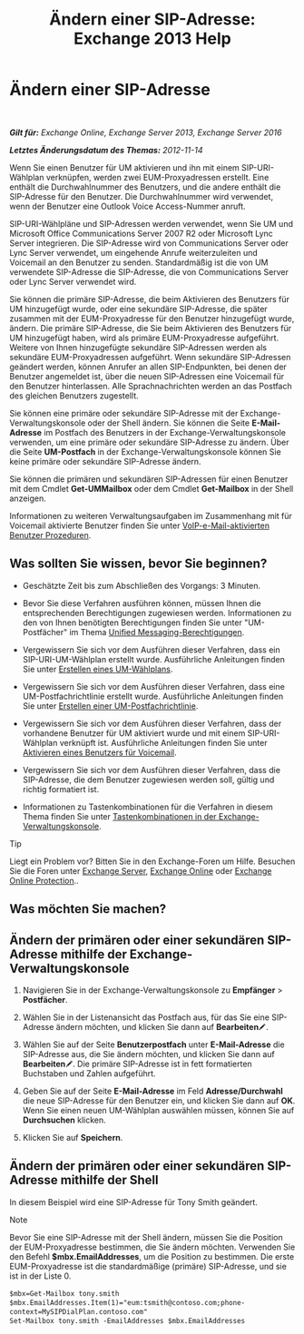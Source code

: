 ﻿---
title: 'Ändern einer SIP-Adresse: Exchange 2013 Help'
TOCTitle: Ändern einer SIP-Adresse
ms:assetid: 33f4f464-9baa-48af-bf5e-a0d55bb45f60
ms:mtpsurl: https://technet.microsoft.com/de-de/library/Dd335189(v=EXCHG.150)
ms:contentKeyID: 50554787
ms.date: 04/24/2018
mtps_version: v=EXCHG.150
ms.translationtype: HT
---

# Ändern einer SIP-Adresse

 

_**Gilt für:** Exchange Online, Exchange Server 2013, Exchange Server 2016_

_**Letztes Änderungsdatum des Themas:** 2012-11-14_

Wenn Sie einen Benutzer für UM aktivieren und ihn mit einem SIP-URI-Wählplan verknüpfen, werden zwei EUM-Proxyadressen erstellt. Eine enthält die Durchwahlnummer des Benutzers, und die andere enthält die SIP-Adresse für den Benutzer. Die Durchwahlnummer wird verwendet, wenn der Benutzer eine Outlook Voice Access-Nummer anruft.

SIP-URI-Wählpläne und SIP-Adressen werden verwendet, wenn Sie UM und Microsoft Office Communications Server 2007 R2 oder Microsoft Lync Server integrieren. Die SIP-Adresse wird von Communications Server oder Lync Server verwendet, um eingehende Anrufe weiterzuleiten und Voicemail an den Benutzer zu senden. Standardmäßig ist die von UM verwendete SIP-Adresse die SIP-Adresse, die von Communications Server oder Lync Server verwendet wird.

Sie können die primäre SIP-Adresse, die beim Aktivieren des Benutzers für UM hinzugefügt wurde, oder eine sekundäre SIP-Adresse, die später zusammen mit der EUM-Proxyadresse für den Benutzer hinzugefügt wurde, ändern. Die primäre SIP-Adresse, die Sie beim Aktivieren des Benutzers für UM hinzugefügt haben, wird als primäre EUM-Proxyadresse aufgeführt. Weitere von Ihnen hinzugefügte sekundäre SIP-Adressen werden als sekundäre EUM-Proxyadressen aufgeführt. Wenn sekundäre SIP-Adressen geändert werden, können Anrufer an allen SIP-Endpunkten, bei denen der Benutzer angemeldet ist, über die neuen SIP-Adressen eine Voicemail für den Benutzer hinterlassen. Alle Sprachnachrichten werden an das Postfach des gleichen Benutzers zugestellt.

Sie können eine primäre oder sekundäre SIP-Adresse mit der Exchange-Verwaltungskonsole oder der Shell ändern. Sie können die Seite **E-Mail-Adresse** im Postfach des Benutzers in der Exchange-Verwaltungskonsole verwenden, um eine primäre oder sekundäre SIP-Adresse zu ändern. Über die Seite **UM-Postfach** in der Exchange-Verwaltungskonsole können Sie keine primäre oder sekundäre SIP-Adresse ändern.

Sie können die primären und sekundären SIP-Adressen für einen Benutzer mit dem Cmdlet **Get-UMMailbox** oder dem Cmdlet **Get-Mailbox** in der Shell anzeigen.

Informationen zu weiteren Verwaltungsaufgaben im Zusammenhang mit für Voicemail aktivierte Benutzer finden Sie unter [VoIP-e-Mail-aktivierten Benutzer Prozeduren](voice-mail-enabled-user-procedures-exchange-2013-help.md).

## Was sollten Sie wissen, bevor Sie beginnen?

  - Geschätzte Zeit bis zum Abschließen des Vorgangs: 3 Minuten.

  - Bevor Sie diese Verfahren ausführen können, müssen Ihnen die entsprechenden Berechtigungen zugewiesen werden. Informationen zu den von Ihnen benötigten Berechtigungen finden Sie unter "UM-Postfächer" im Thema [Unified Messaging-Berechtigungen](unified-messaging-permissions-exchange-2013-help.md).

  - Vergewissern Sie sich vor dem Ausführen dieser Verfahren, dass ein SIP-URI-UM-Wählplan erstellt wurde. Ausführliche Anleitungen finden Sie unter [Erstellen eines UM-Wählplans](create-a-um-dial-plan-exchange-2013-help.md).

  - Vergewissern Sie sich vor dem Ausführen dieser Verfahren, dass eine UM-Postfachrichtlinie erstellt wurde. Ausführliche Anleitungen finden Sie unter [Erstellen einer UM-Postfachrichtlinie](create-a-um-mailbox-policy-exchange-2013-help.md).

  - Vergewissern Sie sich vor dem Ausführen dieser Verfahren, dass der vorhandene Benutzer für UM aktiviert wurde und mit einem SIP-URI-Wählplan verknüpft ist. Ausführliche Anleitungen finden Sie unter [Aktivieren eines Benutzers für Voicemail](enable-a-user-for-voice-mail-exchange-2013-help.md).

  - Vergewissern Sie sich vor dem Ausführen dieser Verfahren, dass die SIP-Adresse, die dem Benutzer zugewiesen werden soll, gültig und richtig formatiert ist.

  - Informationen zu Tastenkombinationen für die Verfahren in diesem Thema finden Sie unter [Tastenkombinationen in der Exchange-Verwaltungskonsole](keyboard-shortcuts-in-the-exchange-admin-center-exchange-online-protection-help.md).


> [!TIP]
> Liegt ein Problem vor? Bitten Sie in den Exchange-Foren um Hilfe. Besuchen Sie die Foren unter <A href="https://go.microsoft.com/fwlink/p/?linkid=60612">Exchange Server</A>, <A href="https://go.microsoft.com/fwlink/p/?linkid=267542">Exchange Online</A> oder <A href="https://go.microsoft.com/fwlink/p/?linkid=285351">Exchange Online Protection</A>..



## Was möchten Sie machen?

## Ändern der primären oder einer sekundären SIP-Adresse mithilfe der Exchange-Verwaltungskonsole

1.  Navigieren Sie in der Exchange-Verwaltungskonsole zu **Empfänger** \> **Postfächer**.

2.  Wählen Sie in der Listenansicht das Postfach aus, für das Sie eine SIP-Adresse ändern möchten, und klicken Sie dann auf **Bearbeiten**![Bearbeitungssymbol](images/Bb124582.6f53ccb2-1f13-4c02-bea0-30690e6ea71d(EXCHG.150).gif "Bearbeitungssymbol").

3.  Wählen Sie auf der Seite **Benutzerpostfach** unter **E-Mail-Adresse** die SIP-Adresse aus, die Sie ändern möchten, und klicken Sie dann auf **Bearbeiten**![Bearbeitungssymbol](images/Bb124582.6f53ccb2-1f13-4c02-bea0-30690e6ea71d(EXCHG.150).gif "Bearbeitungssymbol"). Die primäre SIP-Adresse ist in fett formatierten Buchstaben und Zahlen aufgeführt.

4.  Geben Sie auf der Seite **E-Mail-Adresse** im Feld **Adresse/Durchwahl** die neue SIP-Adresse für den Benutzer ein, und klicken Sie dann auf **OK**. Wenn Sie einen neuen UM-Wählplan auswählen müssen, können Sie auf **Durchsuchen** klicken.

5.  Klicken Sie auf **Speichern**.

## Ändern der primären oder einer sekundären SIP-Adresse mithilfe der Shell

In diesem Beispiel wird eine SIP-Adresse für Tony Smith geändert.


> [!NOTE]
> Bevor Sie eine SIP-Adresse mit der Shell ändern, müssen Sie die Position der EUM-Proxyadresse bestimmen, die Sie ändern möchten. Verwenden Sie den Befehl <STRONG>$mbx.EmailAddresses</STRONG>, um die Position zu bestimmen. Die erste EUM-Proxyadresse ist die standardmäßige (primäre) SIP-Adresse, und sie ist in der Liste 0.



    $mbx=Get-Mailbox tony.smith
    $mbx.EmailAddresses.Item(1)="eum:tsmith@contoso.com;phone-context=MySIPDialPlan.contoso.com"
    Set-Mailbox tony.smith -EmailAddresses $mbx.EmailAddresses

